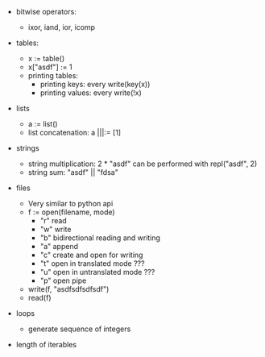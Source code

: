 * bitwise operators:
    * ixor, iand, ior, icomp

* tables:
    * x := table()
    * x["asdf"] := 1
    * printing tables: 
        * printing keys: every write(key(x))
        * printing values: every write(!x)

* lists
    * a := list()
    * list concatenation: a |||:= [1]

* strings
    * string multiplication: 2 * "asdf" can be performed with repl("asdf", 2)
    * string sum: "asdf" || "fdsa"

* files
    * Very similar to python api
    * f := open(filename, mode)
        * "r" read
        * "w" write
        * "b" bidirectional reading and writing
        * "a" append
        * "c" create and open for writing
        * "t" open in translated mode ???
        * "u" open in untranslated mode ???
        * "p" open pipe
    * write(f, "asdfsdfsdfsdf")
    * read(f)

* loops
    * generate sequence of integers

* length of iterables
